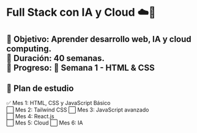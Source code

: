 # Full Stack con IA y Cloud ☁️🤖

📌 **Objetivo:** Aprender desarrollo web, IA y cloud computing.  
📆 **Duración:** 40 semanas.  
🚀 **Progreso:** 📍 Semana 1 - HTML & CSS  
---
## 📅 Plan de estudio
✅ Mes 1: HTML, CSS y JavaScript Básico  
⬜ Mes 2: Tailwind CSS 
⬜ Mes 3: JavaScript avanzado  
⬜ Mes 4: React.js  
⬜ Mes 5: Cloud
⬜ Mes 6: IA
